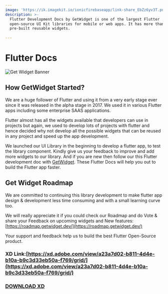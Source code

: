```yaml
---
image: 'https://ik.imagekit.io/ionicfirebaseapp/link-share_EbZz6yv3T.png'
description: >-
  Flutter Development Docs by GetWidget is one of the largest Flutter
  open-source UI Kit libraries for mobile or web apps. It has more than 1000+
  pre-built reusable widgets.
  
---
```


# Flutter Docs

![Get Widget Banner](https://ik.imagekit.io/ionicfirebaseapp/getwidget/docs/tr:w-800,f-auto/link-share_aT-cHzGY9.png)

## How GetWidget Started?

We are a huge follower of Flutter and using it from a very early stage ever since it was released in the alpha stage in 2017. We used it in various Flutter apps including some enterprise SAAS applications.

Flutter almost has all the widgets available that developers can use in projects but again, we used to develop lots of projects with flutter and hence decided why not develop all the possible widgets that can be reused in any project and speed up the app development.

We launched our UI Library in the beginning to develop a flutter app, to test the library component. Kindly give us your feedback to improve and add more widgets to our library. And if you are new then follow our this Flutter development doc with [GetWidget](https://www.getwidget.dev/). These Flutter Docs will help you out to build the Flutter app faster.

## Get Widget Roadmap

We are committed to continuing this library development to make flutter app design & development less time consuming and with a small learning curve too.

We will really appreciate it if you could check our Roadmap and do Vote & share your Feedback on upcoming widgets and New features: [https://roadmap.getwidget.dev/](https://roadmap.getwidget.dev/)

Your support and feedback help us to build the best Flutter Open-Source product.

### XD Link:[https://xd.adobe.com/view/a23a7d02-b811-4d4e-b10a-b9c3d33eb50a-f769/grid/](https://xd.adobe.com/view/a23a7d02-b811-4d4e-b10a-b9c3d33eb50a-f769/grid/)

### [DOWNLOAD XD](https://drive.google.com/file/d/1vX7vT7soJS3weh7T8qWCTrmaA7_C-tDH/view?usp=sharing)

### 



